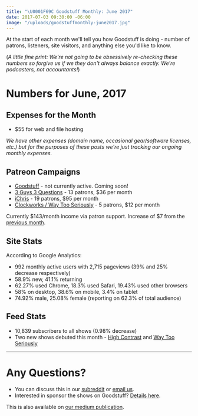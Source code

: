 ```yaml
---
title: "\U0001F69C Goodstuff Monthly: June 2017"
date: 2017-07-03 09:30:00 -06:00
image: "/uploads/goodstuffmonthly-june2017.jpg"
---
```


At the start of each month we'll tell you how Goodstuff is doing - number of patrons, listeners, site visitors, and anything else you'd like to know.

(*A little fine print: We're not going to be obsessively re-checking these numbers so forgive us if we they don't always balance exactly. We're podcasters, not accountants!*)

# Numbers for June, 2017

## Expenses for the Month
* $55 for web and file hosting

*We have other expenses (domain name, occasional gear/software licenses, etc.) but for the purposes of these posts we're just tracking our ongoing monthly expenses.*

## Patreon Campaigns
* [Goodstuff](https://www.patreon.com/goodstuff) - not currently active. Coming soon!
* [3 Guys 3 Questions](https://www.patreon.com/3g3q) - 13 patrons, $36 per month
* [iChris](https://www.patreon.com/ichris) - 19 patrons, $95 per month
* [Clockworks / Way Too Seriously](https://www.patreon.com/clockworkscast) - 5 patrons, $12 per month

Currently $143/month income via patron support. Increase of $7 from the [previous month](https://goodstuff.network/2017/06/02/goodstuff-monthly-may-2017/).

## Site Stats
According to Google Analytics:

* 992 monthly active users with 2,715 pageviews (39% and 25% decrease respectively)
* 58.9% new, 41.1% returning
* 62.27% used Chrome, 18.3% used Safari, 19.43% used other browsers
* 58% on desktop, 38.6% on mobile, 3.4% on tablet
* 74.92% male, 25.08% female (reporting on 62.3% of total audience)

## Feed Stats
* 10,839 subscribers to all shows (0.98% decrease)
* Two new shows debuted this month - [High Contrast](https://goodstuff.network/highcontrast) and [Way Too Seriously](https://goodstuff.network/wts)

***

# Any Questions?
* You can discuss this in our [subreddit](https://www.reddit.com/r/Goodstuff_fm/comments/6l0sr8/goodstuff_monthly_june_2017_edition/) or <a href="mailto:contact@goodstuff.network">email us</a>.
* Interested in sponsor the shows on Goodstuff? [Details here](https://goodstuff.network/advertise/).

This is also available on [our medium publication](https://medium.com/goodstuff-fm).
